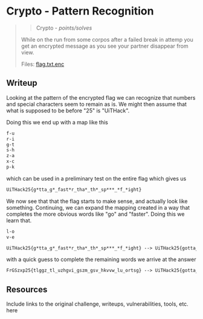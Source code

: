 # Crypto - Pattern Recognition

> > Crypto - *points/solves*
>
> While on the run from some corpos after a failed break in attemp you get an encrypted message as you see your partner disappear from view.
>
> Files: [flag.txt.enc](../src/flag.txt.enc)

## Writeup

Looking at the pattern of the encrypted flag we can recognize that numbers
and special characters seem to remain as is. We might then assume that what
is supposed to be before "25" is "UiTHack".

Doing this we end up with a map like this

```txt
f-u
r-i
g-t
s-h
z-a
x-c
p-k
```

which can be used in a preliminary test on the entire flag which gives us

```txt
UiTHack25{g*tta_g*_fast*r_tha*_th*_sp***_*f_*ight}
```

We now see that that the flag starts to make sense, and actually look like something.
Continuing, we can expand the mapping created in a way that completes the more obvious words
like "go" and "faster". Doing this we learn that.

```txt
l-o
v-e

UiTHack25{g*tta_g*_fast*r_tha*_th*_sp***_*f_*ight} --> UiTHack25{gotta_go_faster_tha*_the_spee*_of_*ight}
```

with a quick guess to complete the remaining words we arrive at the answer

```txt
FrGSzxp25{tlggz_tl_uzhgvi_gszm_gsv_hkvvw_lu_ortsg} --> UiTHack25{gotta_go_faster_than_the_speed_of_light}
```

## Resources

Include links to the original challenge, writeups, vulnerabilities, tools, etc. here
